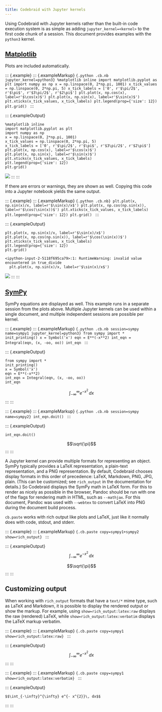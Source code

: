 ```yaml
---
title: Codebraid with Jupyter kernels
---
```


Using Codebraid with Jupyter kernels rather than the built-in code
execution system is as simple as adding `jupyter_kernel=<kernel>` to the
first code chunk of a session. This document provides examples with the
`python3` kernel.

## [Matplotlib](https://matplotlib.org/)

Plots are included automatically.

::: {.example}
::: {.exampleMarkup}
    ```{.python .cb.nb jupyter_kernel=python3}
    %matplotlib inline
    import matplotlib.pyplot as plt
    import numpy as np
    x = np.linspace(0, 2*np.pi, 1001)
    x_tick_values = np.linspace(0, 2*np.pi, 5)
    x_tick_labels = ['0', r'$\pi/2$', r'$\pi$', r'$3\pi/2$', r'$2\pi$']
    plt.plot(x, np.cos(x), label=r'$\cos(x)$')
    plt.plot(x, np.sin(x), label=r'$\sin(x)$')
    plt.xticks(x_tick_values, x_tick_labels)
    plt.legend(prop={'size': 12})
    plt.grid()
    ```
:::

::: {.exampleOutput}
``` {.python .numberLines startFrom="1"}
%matplotlib inline
import matplotlib.pyplot as plt
import numpy as np
x = np.linspace(0, 2*np.pi, 1001)
x_tick_values = np.linspace(0, 2*np.pi, 5)
x_tick_labels = ['0', r'$\pi/2$', r'$\pi$', r'$3\pi/2$', r'$2\pi$']
plt.plot(x, np.cos(x), label=r'$\cos(x)$')
plt.plot(x, np.sin(x), label=r'$\sin(x)$')
plt.xticks(x_tick_values, x_tick_labels)
plt.legend(prop={'size': 12})
plt.grid()
```

![](_codebraid/af3e4fc27886525a/python3--001-01.png)
:::
:::

If there are errors or warnings, they are shown as well. Copying this
code into a Jupyter notebook yields the same output.

::: {.example}
::: {.exampleMarkup}
    ```{.python .cb.nb}
    plt.plot(x, np.sin(x)/x, label=r'$\sin(x)/x$')
    plt.plot(x, np.cos(np.sin(x)), label=r'$\cos(\sin(x))$')
    plt.xticks(x_tick_values, x_tick_labels)
    plt.legend(prop={'size': 12})
    plt.grid()
    ```
:::

::: {.exampleOutput}
``` {.python .numberLines startFrom="12"}
plt.plot(x, np.sin(x)/x, label=r'$\sin(x)/x$')
plt.plot(x, np.cos(np.sin(x)), label=r'$\cos(\sin(x))$')
plt.xticks(x_tick_values, x_tick_labels)
plt.legend(prop={'size': 12})
plt.grid()
```

``` {.stderr}
<ipython-input-2-5118f695ca79>:1: RuntimeWarning: invalid value encountered in true_divide
  plt.plot(x, np.sin(x)/x, label=r'$\sin(x)/x$')
```

![](_codebraid/af3e4fc27886525a/python3--002-01.png)
:::
:::

## [SymPy](https://www.sympy.org/)

SymPy equations are displayed as well. This example runs in a separate
session from the plots above. Multiple Jupyter kernels can be used
within a single document, and multiple independent sessions are possible
per kernel.

::: {.example}
::: {.exampleMarkup}
    ```{.python .cb.nb session=sympy name=sympy1 jupyter_kernel=python3}
    from sympy import *
    init_printing()
    x = Symbol('x')
    eqn = E**(-x**2)
    int_eqn = Integral(eqn, (x, -oo, oo))
    int_eqn
    ```
:::

::: {.exampleOutput}
``` {.python .numberLines startFrom="1"}
from sympy import *
init_printing()
x = Symbol('x')
eqn = E**(-x**2)
int_eqn = Integral(eqn, (x, -oo, oo))
int_eqn
```

$$\int_{-\infty}^{\infty} e^{- x^{2}}\, dx$$
:::
:::

::: {.example}
::: {.exampleMarkup}
    ```{.python .cb.nb session=sympy name=sympy2}
    int_eqn.doit()
    ```
:::

::: {.exampleOutput}
``` {.python .numberLines startFrom="7"}
int_eqn.doit()
```

$$\sqrt{\pi}$$
:::
:::

A Jupyter kernel can provide multiple formats for representing an
object. SymPy typically provides a LaTeX representation, a plain-text
representation, and a PNG representation. By default, Codebraid chooses
display formats in this order of precedence: LaTeX, Markdown, PNG, JPG,
plain. (This can be customized; see `rich_output` in the documentation
for details.) So Codebraid displays the SymPy math in LaTeX form. For
this to render as nicely as possible in the browser, Pandoc should be
run with one of the flags for rendering math in HTML, such as
`--mathjax`. For this document, Pandoc was used with `--webtex` to
convert LaTeX into PNG during the document build process.

`cb.paste` works with rich output like plots and LaTeX, just like it
normally does with code, stdout, and stderr.

::: {.example}
::: {.exampleMarkup}
    ```{.cb.paste copy=sympy1+sympy2 show=rich_output}
    ```
:::

::: {.exampleOutput}
$$\int_{-\infty}^{\infty} e^{- x^{2}}\, dx$$

$$\sqrt{\pi}$$
:::
:::

## Customizing output

When working with `rich_output` formats that have a `text/*` mime type,
such as LaTeX and Markdown, it is possible to display the rendered
output or show the markup. For example, using
`show=rich_output:latex:raw` displays the raw (rendered) LaTeX, while
`show=rich_output:latex:verbatim` displays the LaTeX markup verbatim.

::: {.example}
::: {.exampleMarkup}
    ```{.cb.paste copy=sympy1 show=rich_output:latex:raw}
    ```
:::

::: {.exampleOutput}
$$\int_{-\infty}^{\infty} e^{- x^{2}}\, dx$$
:::
:::

::: {.example}
::: {.exampleMarkup}
    ```{.cb.paste copy=sympy1 show=rich_output:latex:verbatim}
    ```
:::

::: {.exampleOutput}
``` {.latex}
$$\int_{-\infty}^{\infty} e^{- x^{2}}\, dx$$
```
:::
:::
